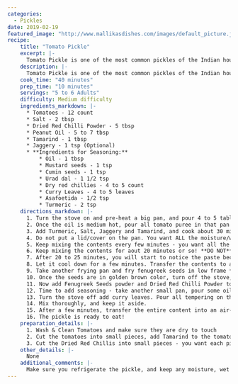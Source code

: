 ```yaml
--- 
categories:
  - Pickles
date: 2019-02-19
featured_image: "http://www.mallikasdishes.com/images/default_picture.jpg"
recipe:
    title: "Tomato Pickle"
    excerpt: |-
      Tomato Pickle is one of the most common pickles of the Indian household, and when prepared right, it really wakes up your taste buds!
    description: |-
      Tomato Pickle is one of the most common pickles of the Indian household, and when prepared right, it really wakes up your taste buds! It it a pickle that can last very long time and the spice levels can be adjusted. Like many Indian foods, it has a bit of everything - spiciness, sourness, sweetness and enough salt to preserve it for long time!
    cook_time: "40 minutes"
    prep_time: "10 minutes"
    servings: "5 to 6 Adults"
    difficulty: Medium difficulty
    ingredients_markdown: |-
      * Tomatoes - 12 count
      * Salt - 2 tbsp
      * Dried Red Chilli Powder - 5 tbsp
      * Peanut Oil - 5 to 7 tbsp
      * Tamarind - 1 tbsp
      * Jaggery - 1 tsp (Optional)
      * **Ingredients for Seasoning:**
          * Oil - 1 tbsp
          * Mustard seeds - 1 tsp
          * Cumin seeds - 1 tsp
          * Urad dal - 1 1/2 tsp
          * Dry red chillies - 4 to 5 count
          * Curry Leaves - 4 to 5 leaves
          * Asafoetida - 1/2 tsp
          * Turmeric - 2 tsp
    directions_markdown: |-
      1. Turn the stove on and pre-heat a big pan, and pour 4 to 5 table spoons of oil 
      2. Once the oil is medium hot, pour all tomato puree in that pan very carefully. Be very careful with the hot oil!
      3. Add Turmeric, Salt, Jaggery and Tamarind, and cook about 30 minutes in medium frame. 
      4. Do not put a lid/cover on the pan. You want ALL the moisture/water from the tomatoes to completely evaporate! This is a critical step, as the longevty depends on how much moisture is left in the puree!
      5. Keep mixing the contents every few minutes - you want all the puree to cook evenly - not just the bottom part.
      6. Keep mixing the contents for aout 20 minutes or so! **DO NOT** cut corners here! You want all the moisture to evaporate and puree to be a thick paste!
      7. After 20 to 25 minutes, you will start to notice the paste becomes much thicker, and that's when you want to turn the stove off. 
      8. Let it cool down for a few minutes. Transfer the contents to another dish.
      9. Take another frying pan and fry fenugreek seeds in low frame **without oil** until the seess turn into brown color. 
      10. Once the seeds are in golden brown color, turn off the stove, let it cool and after that, blend it into a fine powder.
      11. Now add Fenugreek Seeds powder and Dried Red Chilli Powder to the the Tomato paste that you made earlier
      12. Time to add seasoning - take another small pan, pour some oil and turn on heat, and once the oil is hot enough, add Mustard Seeds, Cumim Seeds, Curry Leaves, Urad Dal, Red Chillies pieces, Asafoetida.
      13. Turn the stove off add curry leaves. Pour all tempering on the tomato pickle.
      14. Mix thoroughly, and keep it aside.
      15. After a few minutes, transfer the entire content into an air-tight container.
      16. The pickle is ready to eat!  
    preparation_details: |-
      1. Wash & Clean Tomatoes and make sure they are dry to touch
      2. Cut the tomatoes into small pieces, add Tamarind to the tomato pieces and make a fine puree by putting into a blender.
      3. Cut the Dried Red Chillis into small pieces - you want each piece to be about an inch long
    other_details: |-
      None
    additional_comments: |-
      Make sure you refrigerate the pickle, and keep any moisture, wet spoons away!
---
```

